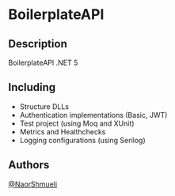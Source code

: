 # BoilerplateAPI

## Description

 BoilerplateAPI .NET 5
 
## Including

 * Structure DLLs
 * Authentication implementations (Basic, JWT)
 * Test project (using Moq and XUnit)
 * Metrics and Healthchecks
 * Logging configurations (using Serilog)

## Authors

[@NaorShmueli](https://www.linkedin.com/in/naor-shmueli-681b06127)
 